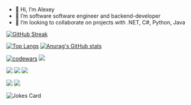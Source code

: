 - 👋 Hi, I’m Alexey
- 👀 I’m software software engineer and backend-developer
- 💞️ I’m looking to collaborate on projects with .NET, C#, Python, Java

[![GitHub Streak](https://github-readme-streak-stats.herokuapp.com/?user=nortkron)](https://git.io/streak-stats)

<!---Для компактной версии-->
[![Top Langs](https://github-readme-stats.vercel.app/api/top-langs/?username=nortkron&layout=compact)](https://github.com/anuraghazra/github-readme-stats)
[![Anurag's GitHub stats](https://github-readme-stats.vercel.app/api?username=nortkron)](https://github.com/anuraghazra/github-readme-stats)<br>

[![codewars](https://www.codewars.com/users/NortKron/badges/large)](https://www.codewars.com/users/NortKron)
![](https://komarev.com/ghpvc/?username=your-github-nortkron)

![](https://github-profile-summary-cards.vercel.app/api/cards/profile-details?username=nortkron&theme=solarized_dark)
![](https://github-profile-summary-cards.vercel.app/api/cards/most-commit-language?username=nortkron&theme=solarized_dark)
![](https://github-profile-summary-cards.vercel.app/api/cards/repos-per-language?username=nortkron&theme=solarized_dark)<br>

![](https://github-profile-summary-cards.vercel.app/api/cards/stats?username=nortkron&theme=solarized_dark)
![](https://github-profile-summary-cards.vercel.app/api/cards/productive-time?username=nortkron&theme=solarized_dark)<br>

![Jokes Card](https://readme-jokes.vercel.app/api)
